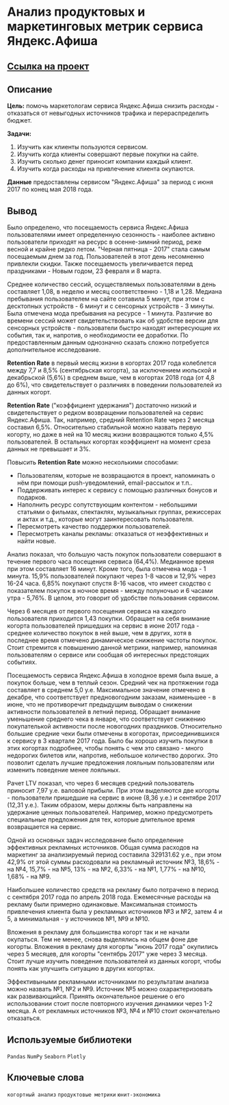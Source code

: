 # Анализ продуктовых и маркетинговых метрик сервиса Яндекс.Афиша

## [Ссылка на проект](https://github.com/KSingular/yp_da_projects/blob/17fc4d577f71f792866db8cb86cc519eebdc6a03/set_06_ya_afisha/set_06_ya_afisha.ipynb)

## Описание
**Цель:** помочь маркетологам сервиса Яндекс.Афиша снизить расходы - отказаться от невыгодных источников трафика и перераспределить бюджет.

**Задачи:**
1. Изучить как клиенты пользуются сервисом.
2. Изучить когда клиенты совершают первые покупки на сайте.
3. Изучить сколько денег приносит компании каждый клиент.
4. Изучить когда расходы на привлечение клиента окупаются.

**Данные** предоставлены сервисом "Яндекс.Афиша" за период с июня 2017 по конец мая 2018 года.

## Вывод
Было определено, что посещаемость сервиса Яндекс.Афиша пользователями имеет определенную сезонность - наиболее активно пользователи приходят на ресурс в осенне-зимний период, реже весной и крайне редко летом. "Черная пятница - 2017" стала самым посещаемым днем за год. Пользователей в этот день несомненно привлекли скидки. Также посещаемость увеличивается перед праздниками - Новым годом, 23 февраля и 8 марта.

Среднее количество сессий, осуществляемых пользователями в день составляет 1,08, в неделю и месяц соответственно - 1,18 и 1,28. Медиана пребывания пользователем на сайте сотавила 5 минут, при этом с десктопных устройств - 6 минут и с сенсорных устройств - 3 минуты. Была отмечена мода пребывания на ресурсе - 1 минута. Различие во времени сессий может свидетельствовать как об удобстве версии для сенсорных устройств - пользователи быстро находят интересующие их события, так и, напротив, о необходимости ее доработки. По предоставленным данным однозначно сказать сложно потребуется дополнительное исследование.

**Retention Rate** в первый месяц жизни в когортах 2017 года колеблется между 7,7 и 8,5% (сентябрьская когорта), за исключением июльской и декабрьской (5,6%) в среднем выше, чем в когортах 2018 года (от 4,8 до 6%), что свидетельствует о различиях в поведении пользователей из данных когорт.

**Retention Rate** ("коэффициент удержания") достаточно низкий и свидетельствует о редком возвращении пользователей на сервис Яндекс.Афиша. Так, например, средний Retention Rate через 2 месяца составил 6,5%. Относительно стабильной можно назвать первую когорту, но даже в ней на 10 месяц жизни возвращаются только 4,5% пользователей. В остальных когортах коэффициент на момент среза данных не превышает и 3%.

Повысить **Retention Rate** можно несколькими способами:
* Пользователям, которые не возвращаются в проект, напоминать о нём при помощи push-уведомлений, email-рассылок и т.п..
* Поддерживать интерес к сервису с помощью различных бонусов и подарков.
* Наполнить ресурс сопутствующим контентом - небольшими статьями о фильмах, спектаклях, музыкальных группах, режиссерах и актах и т.д., которые могут заинтересовать пользователя.
* Пересмотреть качество поддержки пользователей.
* Пересмотреть каналы рекламы: отказаться от неэффективных и найти новые.

Анализ показал, что большую часть покупок пользователи совершают в течение первого часа посещения сервиса (64,4%). Медианное время при этом составляет 16 минут. Кроме того, была отмечена мода - 1 минута. 15,9% пользователей покупают через 1-8 часов и 12,9% через 16-24 часа. 6,85% покупают спустя 8-16 часов, что имеет сходство с показателем покупок в ночное время - между полуночью и 6 часами утра - 5,76%. В целом, это говорит об удобстве пользования сервисом.

Через 6 месяцев от первого посещения сервиса на каждого пользователя приходится 1,43 покупки. Обращает на себя внимание когорта пользователей пришедших на сервис в июне 2017 года - среднее количество покупок в ней выше, чем в других, хотя в последнее время отмечено динамическое снижение частоты покупок. Стоит стремится к повышению данной метрики, например, напоминая пользователям о сервисе или сообщая об интересных предстоящих событиях.

Посещаемость сервиса Яндекс.Афиша в холодное время была выше, а покупок больше, чем в теплый сезон. Средний чек на протяжении года составляет в среднем 5,0 у.е. Максимальное значение отмечено в декабре, что соответствует предновогодним заказам, наименьшее - в июне, что не противоречит предыдущим выводам о снижении активности пользователей в летний период. Обращает внимание уменьшение среднего чека в январе, что соответствует снижению покупателькой активности после новогодних праздников. Относительно большие средние чеки были отмечены в когоротах, присоединившихся к сервису в 3 квартале 2017 года. Было бы хорошо изучить покупки в этих когортах подробнее, чтобы понять с чем это связано - много недорогих билетов или, напротив, небольшое количество дорогих. Это позволит сделать лучшие предложения лояльным пользователям или изменить поведение менее лояльных.

Рачет LTV показал, что через 6 месяцев средний пользователь приносит 7,97 у.е. валовой прибыли. При этом выделяются две когорты - пользователи пришедшие на сервис в июне (8,36 у.е.) и сентябре 2017 (12,31 у.е.). Таким образом, меры должны быть направлены на удержание ценных пользователей. Например, можно предусмотреть специальные предложения для тех, которые длительное время возвращается на сервис.

Одной из основных задач исследование было определение эффективных рекламных источников. Общая сумма расходов на маркетинг за анализируемый период составила 329131.62 у.е., при этом 42,9% от этой суммы расходовали на рекламный источник №3, 18,6% - на №4, 15,7% - на №5, 13% - на №2, 6,33% - на №1, 1,77% - на №10, 1,68% - на №9.

Наибольшее количество средств на рекламу было потрачено в период с сентября 2017 года по апрель 2018 года. Ежемесячные расходы на рекламу были примерно одинаковые. Максимальная стоимость привлечения клиента была у рекламных источников №3 и №2, затем 4 и 5, а минимальная - у источников №1, №9 и №10.

Вложения в рекламу для большинства когорт так и не начали окупаться. Тем не менее, снова выделялись на общем фоне две когорты. Вложения в рекламу для когорты "июнь 2017 года" окупились через 5 месяцев, для когорты "сентябрь 2017" уже через 3 месяца. Стоит лучше изучить поведение пользователей из данных когорт, чтобы понять как улучшить ситуацию в других когортах.

Эффективыными рекламными источниками по результатам анализа можно назвать №1, №2 и №9. Источник №5 можно охарактеризовать как развивающийся. Принять окончательное решение о его использовании стоит после повторного изучения динамики через 1-2 месяца. А от рекламных источников №3, №4 и №10 стоит окончательно отказаться.

## Используемые библиотеки
`Pandas` `NumPy` `Seaborn` `Plotly` 

## Ключевые слова
`когортный анализ` `продуктовые метрики` `юнит-экономика`
